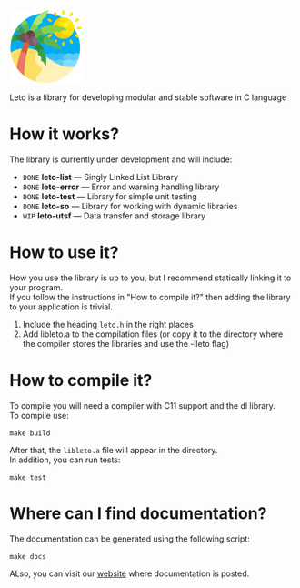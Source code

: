 ![](images/leto_128px.png)

Leto is a library for developing modular and stable software in C language

# How it works?

The library is currently under development and will include:
+ `DONE` **leto-list** — Singly Linked List Library
+ `DONE` **leto-error** — Error and warning handling library
+ `DONE` **leto-test** — Library for simple unit testing
+ `DONE` **leto-so** — Library for working with dynamic libraries
+ `WIP` **leto-utsf** — Data transfer and storage library

# How to use it?

How you use the library is up to you, but I recommend statically
linking it to your program.  
If you follow the instructions in "How to compile it?" then adding the
library to your application is trivial.
1. Include the heading `leto.h` in the right places
2. Add libleto.a to the compilation files (or copy it to the directory
   where the compiler stores the libraries and use the -lleto flag)

# How to compile it?

To compile you will need a compiler with C11 support and the dl
library.  
To compile use:

``` shell
make build
```

After that, the `libleto.a` file will appear in the directory.  
In addition, you can run tests:

``` shell
make test
```

# Where can I find documentation?
The documentation can be generated using the following script:

``` shell
make docs
```

ALso, you can visit our [website](https://centrix14.github.io/leto)
where documentation is posted.

